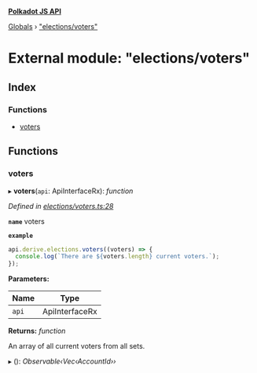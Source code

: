 **[Polkadot JS API](../README.md)**

[Globals](../globals.md) › [&quot;elections/voters&quot;](_elections_voters_.md)

# External module: "elections/voters"

## Index

### Functions

* [voters](_elections_voters_.md#voters)

## Functions

###  voters

▸ **voters**(`api`: ApiInterfaceRx): *function*

*Defined in [elections/voters.ts:28](https://github.com/polkadot-js/api/blob/55fb391/packages/api-derive/src/elections/voters.ts#L28)*

**`name`** voters

**`example`** 
<BR>

```javascript
api.derive.elections.voters((voters) => {
  console.log(`There are ${voters.length} current voters.`);
});
```

**Parameters:**

Name | Type |
------ | ------ |
`api` | ApiInterfaceRx |

**Returns:** *function*

An array of all current voters from all sets.

▸ (): *Observable‹Vec‹AccountId››*